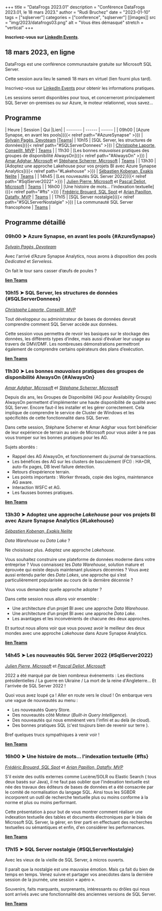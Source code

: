 +++
title = "DataFrogs 2023.01"
description = "Conférence DataFrogs 2023.01, le 18 mars 2023."
author = "Rudi Bruchez"
date = "2023-01-10"
tags = ["sqlserver"]
categories = ["conference", "sqlserver"]
[[images]]
  src = "img/2023/datafrogs03.png"
  alt = "Vous êtes démasqué"
  stretch = "vertical"
+++

**Inscrivez-vous sur [LinkedIn Events](https://www.linkedin.com/events/datafrogs2023-017018305962641874944/)**.

<!--more-->

## 18 mars 2023, en ligne

DataFrogs est une conférence communautaire gratuite sur Microsoft SQL Server.

Cette session aura lieu le samedi 18 mars en virtuel (lien fourni plus tard).

Inscrivez-vous sur [LinkedIn Events](https://www.linkedin.com/events/datafrogs2023-017018305962641874944/) pour obtenir les informations pratiques.

Les sessions seront disponibles pour tous, et concerneront principalement SQL Server on-premises ou sur Azure, le moteur relationnel, vous savez...

## Programme

| Heure | Session | Qui |Lien|
| -------- | ------ | ------ |
| 09h00 | [Azure Synapse, en avant les pools]({{< relref path="#AzureSynapse" >}}) | [Sylvain Pagès, Devoteam](https://www.linkedin.com/in/sylvain-pag%C3%A8s-2b5170107/) |[Teams](https://teams.microsoft.com/l/meetup-join/19%3ameeting_OTA5YmM4MzgtNWQ2ZC00MWIwLTkwYjYtOGE1NTY0MDI3M2Mw%40thread.v2/0?context=%7b%22Tid%22%3a%225cfe5ed9-932d-40ec-b146-19381d59e099%22%2c%22Oid%22%3a%220793833d-4db6-4d53-ba71-46eacc73020a%22%7d)|
| 10h15 | [SQL Server, les structures de données]({{< relref path="#SQLServerDonnees" >}}) | [Christophe Laporte, ConseilIt, MVP](https://www.linkedin.com/in/christophelaporte/) | [Teams](https://teams.microsoft.com/l/meetup-join/19%3ameeting_MTMyYzEyNDMtMGIxOC00NWNhLTgxMWItYmU2NTM5ZWQ4ZTY2%40thread.v2/0?context=%7b%22Tid%22%3a%225cfe5ed9-932d-40ec-b146-19381d59e099%22%2c%22Oid%22%3a%220793833d-4db6-4d53-ba71-46eacc73020a%22%7d) |
| 11h30 | [Les bonnes _mauvaises_ pratiques des groupes de disponibilité AlwaysOn]({{< relref path="#AlwaysOn" >}}) | [Amar Adghar, Microsoft](https://www.linkedin.com/in/amar-adghar-22b300155/) et [Stéphane Scherrer, Microsoft](https://www.linkedin.com/in/stephanescherrer/) | [Teams](https://teams.microsoft.com/l/meetup-join/19%3ameeting_ODIxZTg3NzgtMTc3Ny00NTI2LWE0M2EtOTdjMTZjMWM5YzRj%40thread.v2/0?context=%7b%22Tid%22%3a%225cfe5ed9-932d-40ec-b146-19381d59e099%22%2c%22Oid%22%3a%220793833d-4db6-4d53-ba71-46eacc73020a%22%7d) |
| 13h30 | [Adoptez une approche Lakehouse pour vos projets BI avec Azure Synapse Analytics]({{< relref path="#Lakehouse" >}}) | [Sébastien Kobenan, Exakis Nelite](https://www.linkedin.com/in/sebastien-kobenan/) | [Teams](https://teams.microsoft.com/l/meetup-join/19%3ameeting_NDRkZTZkNzAtODk0YS00ZTg2LTllOTktYzk1YTg5MmY2MzQ3%40thread.v2/0?context=%7b%22Tid%22%3a%225cfe5ed9-932d-40ec-b146-19381d59e099%22%2c%22Oid%22%3a%220793833d-4db6-4d53-ba71-46eacc73020a%22%7d) |
| 14h45 | [Les nouveautés SQL Server 2022]({{< relref path="#SqlServer2022" >}}) | [Julien Pierre, Microsoft](https://www.linkedin.com/in/julien-pierre-15782127/) et [Pascal Deliot, Microsoft](https://www.linkedin.com/comm/in/pascal-deliot-332454) | [Teams](https://teams.microsoft.com/l/meetup-join/19%3ameeting_ZTFjYWRjZWItN2JlNC00NmI0LWIzYWMtZTgxNGUzODJiYjU4%40thread.v2/0?context=%7b%22Tid%22%3a%225cfe5ed9-932d-40ec-b146-19381d59e099%22%2c%22Oid%22%3a%220793833d-4db6-4d53-ba71-46eacc73020a%22%7d) |
| 16h00 | [Une histoire de mots... l'indexation textuelle]({{< relref path="#fts" >}}) | [Frédéric Brouard, SQL Spot](https://www.linkedin.com/in/frederic-brouard-alias-sqlpro-914761) et [Arian Papillon, Datafly, MVP](https://www.linkedin.com/in/arianpapillon/) | [Teams](https://teams.microsoft.com/l/meetup-join/19%3ameeting_NjE1MDM5MGEtZjJkOC00MjgyLTk4M2QtNzM3Y2Q5OTQ1NGZk%40thread.v2/0?context=%7b%22Tid%22%3a%225cfe5ed9-932d-40ec-b146-19381d59e099%22%2c%22Oid%22%3a%220793833d-4db6-4d53-ba71-46eacc73020a%22%7d) |
| 17h15 | [SQL Server nostalgie]({{< relref path="#SQLServerNostalgie" >}}) | La communauté SQL Server francophone | [Teams](https://teams.microsoft.com/l/meetup-join/19%3ameeting_NDY3YmQ4YzYtMGNlOC00YmJhLTk4MTktMmRkMWE2MmUwN2I3%40thread.v2/0?context=%7b%22Tid%22%3a%225cfe5ed9-932d-40ec-b146-19381d59e099%22%2c%22Oid%22%3a%220793833d-4db6-4d53-ba71-46eacc73020a%22%7d) |

## Programme détaillé

### 09h00 &#10148; Azure Synapse, en avant les pools {#AzureSynapse}

[_Sylvain Pagès, Devoteam_](https://www.linkedin.com/in/sylvain-pag%C3%A8s-2b5170107/)

Avec l'arrivé d’Azure Synapse Analytics, nous avons à disposition des pools _Dedicated_ et _Serveless_.

On fait le tour sans casser d’œufs de poules ?

[**lien Teams**](https://teams.microsoft.com/l/meetup-join/19%3ameeting_OTA5YmM4MzgtNWQ2ZC00MWIwLTkwYjYtOGE1NTY0MDI3M2Mw%40thread.v2/0?context=%7b%22Tid%22%3a%225cfe5ed9-932d-40ec-b146-19381d59e099%22%2c%22Oid%22%3a%220793833d-4db6-4d53-ba71-46eacc73020a%22%7d)

### 10h15 &#10148; SQL Server, les structures de données {#SQLServerDonnees}

[_Christophe Laporte, ConseilIt, MVP_](https://www.linkedin.com/in/christophelaporte/)

Tout développeur ou administrateur de bases de données devrait comprendre comment SQL Server accède aux données.

Cette session vous permettra de revoir les basiques sur le stockage des données, les différents types d’index, mais aussi d’évaluer leur usage au travers de DMV/DMF. Les nombreuses démonstrations permettront également de comprendre certains opérateurs des plans d’exécution.

[**lien Teams**](https://teams.microsoft.com/l/meetup-join/19%3ameeting_MTMyYzEyNDMtMGIxOC00NWNhLTgxMWItYmU2NTM5ZWQ4ZTY2%40thread.v2/0?context=%7b%22Tid%22%3a%225cfe5ed9-932d-40ec-b146-19381d59e099%22%2c%22Oid%22%3a%220793833d-4db6-4d53-ba71-46eacc73020a%22%7d)

### 11h30 &#10148; Les bonnes _mauvaises_ pratiques des groupes de disponibilité AlwaysOn {#AlwaysOn}

[_Amar Adghar, Microsoft_](https://www.linkedin.com/in/amar-adghar-22b300155/) et [_Stéphane Scherrer, Microsoft_](https://www.linkedin.com/in/stephanescherrer/)

Depuis dix ans, les Groupes de Disponibilité (AG pour Availability Groups) AlwaysOn permettent d’implémenter une haute disponibilité de qualité avec SQL Server.
Encore faut-il les installer et les gérer correctement.
Cela implique de comprendre le service de Cluster de Windows et les spécificités de cette fonctionnalité dans SQL Server.

Dans cette session, Stéphane Scherrer et Amar Adghar vous font bénéficier de leur expérience de terrain au sein de Microsoft pour vous aider à ne pas vous tromper sur les bonnes pratiques pour les AG.

Sujets abordés :

- Rappel des AG AlwaysOn, et fonctionnement du journal de transactions.
- Les bénéfices des AG sur les clusters de basculement (FCI) : HA+DR, auto-fix pages, DB level failure detection.
- Retours d’expérience terrain.
- Les points importants : Worker threads, copie des logins, maintenance AG aware.
- Interaction WSFC et AG.
- Les fausses bonnes pratiques.

[**lien Teams**](https://teams.microsoft.com/l/meetup-join/19%3ameeting_ODIxZTg3NzgtMTc3Ny00NTI2LWE0M2EtOTdjMTZjMWM5YzRj%40thread.v2/0?context=%7b%22Tid%22%3a%225cfe5ed9-932d-40ec-b146-19381d59e099%22%2c%22Oid%22%3a%220793833d-4db6-4d53-ba71-46eacc73020a%22%7d)

### 13h30 &#10148; Adoptez une approche _Lakehouse_ pour vos projets BI avec Azure Synapse Analytics {#Lakehouse}

[_Sébastien Kobenan, Exakis Nelite_](https://www.linkedin.com/in/sebastien-kobenan/)

_Data Warehouse_ ou _Data Lake_ ?

Ne choisissez plus. Adoptez une approche _Lakehouse_.

Vous souhaitez construire une plateforme de données moderne dans votre entreprise ?
Vous connaissez les _Data Warehouse_, solution mature et éprouvée qui existe depuis maintenant plusieurs décennies ?
Vous avez aussi entendu parler des _Data Lakes_, une approche qui s’est particulièrement popularisée au cours de la dernière décennie ?

Vous vous demandez quelle approche adopter ?

Dans cette session nous allons voir ensemble :

- Une architecture d’un projet BI avec une approche _Data Warehouse_.
- Une architecture d’un projet BI avec une approche _Data Lake_.
- Les avantages et les inconvénients de chacune des deux approches.

Et surtout nous allons voir que vous pouvez avoir le meilleur des deux mondes avec une approche _Lakehouse_ dans Azure Synapse Analytics.

[**lien Teams**](https://teams.microsoft.com/l/meetup-join/19%3ameeting_NDRkZTZkNzAtODk0YS00ZTg2LTllOTktYzk1YTg5MmY2MzQ3%40thread.v2/0?context=%7b%22Tid%22%3a%225cfe5ed9-932d-40ec-b146-19381d59e099%22%2c%22Oid%22%3a%220793833d-4db6-4d53-ba71-46eacc73020a%22%7d)

### 14h45 &#10148; Les nouveautés SQL Server 2022 {#SqlServer2022}

[_Julien Pierre, Microsoft_](https://www.linkedin.com/in/julien-pierre-15782127/) et [_Pascal Deliot, Microsoft_](https://www.linkedin.com/comm/in/pascal-deliot-332454)

2022 a été marqué par de bien nombreux événements : Les élections présidentielles / La guerre en Ukraine / La mort de la reine d'Angleterre…  Et l'arrivée de SQL Server 2022 !

Quoi vous avez loupé ça !
Aller en route vers le cloud !
On embarque vers une vague de nouveautés au menu :

- Les nouveautés Query Store.
- Des nouveautés côté Moteur (_Built-in Query Intelligence_).
- Des nouveautés qui nous emmènent vers l'infini et au delà (le cloud).
- Des bonnes pratiques SQL (c'est toujours bien de revenir sur terre ).

Bref quelques trucs sympathiques à venir voir !

[**lien Teams**](https://teams.microsoft.com/l/meetup-join/19%3ameeting_ZTFjYWRjZWItN2JlNC00NmI0LWIzYWMtZTgxNGUzODJiYjU4%40thread.v2/0?context=%7b%22Tid%22%3a%225cfe5ed9-932d-40ec-b146-19381d59e099%22%2c%22Oid%22%3a%220793833d-4db6-4d53-ba71-46eacc73020a%22%7d)

### 16h00 &#10148; Une histoire de mots... l'indexation textuelle {#fts}

[_Frédéric Brouard, SQL Spot_](https://www.linkedin.com/in/frederic-brouard-alias-sqlpro-914761) et [_Arian Papillon, Datafly, MVP_](https://www.linkedin.com/in/arianpapillon/)

S'il existe des outils externes comme Lucène/SOLR ou Elastic Search ( tous deux basés sur Java), il ne faut pas oublier que l'indexation textuelle est née des travaux des éditeurs de bases de données et a été consacrée par le comité de normalisation du langage SQL. Ainsi tous les SGBDR incorporent un outil de recherche textuelle plus ou moins conforme à la norme et plus ou moins performant.

Cette présentation à pour but de vous montrer comment réaliser une indexation textuelle des tables et documents électroniques par le biais de Microsoft SQL Server, la gérer, en tirer parti en effectuant des recherches textuelles ou sémantiques et enfin, d'en considérer les performances.

[**lien Teams**](https://teams.microsoft.com/l/meetup-join/19%3ameeting_NjE1MDM5MGEtZjJkOC00MjgyLTk4M2QtNzM3Y2Q5OTQ1NGZk%40thread.v2/0?context=%7b%22Tid%22%3a%225cfe5ed9-932d-40ec-b146-19381d59e099%22%2c%22Oid%22%3a%220793833d-4db6-4d53-ba71-46eacc73020a%22%7d)

### 17h15 &#10148; SQL Server nostalgie {#SQLServerNostalgie}

Avec les vieux de la vieille de SQL Server, à micros ouverts.

Il paraît que la nostalgie est une mauvaise émotion. Mais ça fait du bien de temps en temps.
Venez suivre et partager vos anecdotes dans la dernière session de la journée, une session « apéro ».

Souvenirs, faits marquants, surprenants, intéressants ou drôles qui nous sont arrivés avec une fonctionnalité des anciennes versions de SQL Server.

[**lien Teams**](https://teams.microsoft.com/l/meetup-join/19%3ameeting_NDY3YmQ4YzYtMGNlOC00YmJhLTk4MTktMmRkMWE2MmUwN2I3%40thread.v2/0?context=%7b%22Tid%22%3a%225cfe5ed9-932d-40ec-b146-19381d59e099%22%2c%22Oid%22%3a%220793833d-4db6-4d53-ba71-46eacc73020a%22%7d)
